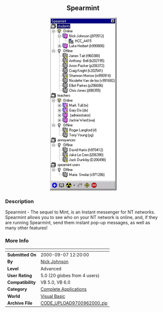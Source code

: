 ﻿<div align="center">

## Spearmint

<img src="PIC2000962027182855.jpg">
</div>

### Description

Spearmint - The sequel to Mint, is an Instant messenger for NT networks. Spearmint allows you to see who on your NT network is online, and, if they are running Spearmint, send them instant pop-up messages, as well as many other features!
 
### More Info
 


<span>             |<span>
---                |---
**Submitted On**   |2000-09-07 12:20:00
**By**             |[Nick Johnson](https://github.com/Planet-Source-Code/PSCIndex/blob/master/ByAuthor/nick-johnson.md)
**Level**          |Advanced
**User Rating**    |5.0 (20 globes from 4 users)
**Compatibility**  |VB 5\.0, VB 6\.0
**Category**       |[Complete Applications](https://github.com/Planet-Source-Code/PSCIndex/blob/master/ByCategory/complete-applications__1-27.md)
**World**          |[Visual Basic](https://github.com/Planet-Source-Code/PSCIndex/blob/master/ByWorld/visual-basic.md)
**Archive File**   |[CODE\_UPLOAD9700962000\.zip](https://github.com/Planet-Source-Code/nick-johnson-spearmint__1-11317/archive/master.zip)









